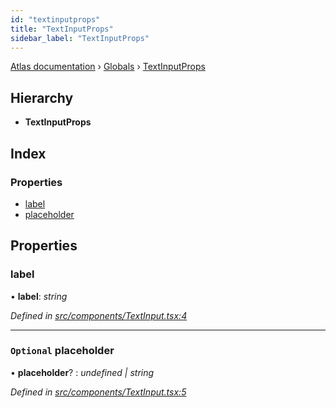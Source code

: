 ```yaml
---
id: "textinputprops"
title: "TextInputProps"
sidebar_label: "TextInputProps"
---
```


[Atlas documentation](../index.md) › [Globals](../globals.md) › [TextInputProps](textinputprops.md)

## Hierarchy

* **TextInputProps**

## Index

### Properties

* [label](textinputprops.md#label)
* [placeholder](textinputprops.md#optional-placeholder)

## Properties

###  label

• **label**: *string*

*Defined in [src/components/TextInput.tsx:4](https://github.com/chronark/atlas/blob/157126a/src/components/TextInput.tsx#L4)*

___

### `Optional` placeholder

• **placeholder**? : *undefined | string*

*Defined in [src/components/TextInput.tsx:5](https://github.com/chronark/atlas/blob/157126a/src/components/TextInput.tsx#L5)*
